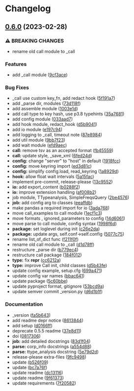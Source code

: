 # Changelog

## [0.6.0](https://github.com/engisalor/sketch-grammar-explorer/compare/v0.5.5...v0.6.0) (2023-02-28)


### ⚠ BREAKING CHANGES

* rename old call module to _call

### Features

* add _call module ([9cf3ace](https://github.com/engisalor/sketch-grammar-explorer/commit/9cf3ace42dfa51b2c963c4bbcb23d7f6cabbaa62))


### Bug Fixes

* _call use custom key_fn, add redact hook ([5f191a7](https://github.com/engisalor/sketch-grammar-explorer/commit/5f191a7b7d1d2d076fef777bd14fe809551963b0))
* add _parse dir, modules ([73d118f](https://github.com/engisalor/sketch-grammar-explorer/commit/73d118faea666f4bd5f068e29e3b29fd557b65b5))
* add assemble module ([1003e1d](https://github.com/engisalor/sketch-grammar-explorer/commit/1003e1dd8e06964fda7bde1b785d24bf426536bf))
* add call type to key hash, use p3.8 typehints ([35a7681](https://github.com/engisalor/sketch-grammar-explorer/commit/35a7681c8c1845a8494eee7f39ff5caf7ceeb518))
* add config module ([033aad7](https://github.com/engisalor/sketch-grammar-explorer/commit/033aad78483bf6da617ff9f6735e6c1c47b0e9df))
* add hook module, redact_hook ([d5b9041](https://github.com/engisalor/sketch-grammar-explorer/commit/d5b90418699ae232d859c1ad557ead790fb8842b))
* add io module ([e197c94](https://github.com/engisalor/sketch-grammar-explorer/commit/e197c94158e446ea6d97175ccc2783a7d050de7f))
* add logging to _call, timeout note ([87e8984](https://github.com/engisalor/sketch-grammar-explorer/commit/87e8984927a519455b1d51b83417b27f109148c5))
* add util module ([9bb7f23](https://github.com/engisalor/sketch-grammar-explorer/commit/9bb7f23f88afd3a807e8547a59c29faca80046a2))
* add wait module ([efd9aec](https://github.com/engisalor/sketch-grammar-explorer/commit/efd9aec098ea5dd37d40d682d05d2d7d3da9d692))
* **call:** remove tsv as an accepted format ([fb45559](https://github.com/engisalor/sketch-grammar-explorer/commit/fb455595b1afdce11bbf8fd9b5c7d094a03a9a90))
* **call:** update style, _save_xml ([6fed24d](https://github.com/engisalor/sketch-grammar-explorer/commit/6fed24de7d6f3c9659f6c2144d0898c63b8a6cd2))
* **config:** change "server" to "host" in default ([1918fcc](https://github.com/engisalor/sketch-grammar-explorer/commit/1918fcc4e66a4813582cf788cd92917e5dcb63b1))
* **config:** move keyring import ([ed3d81c](https://github.com/engisalor/sketch-grammar-explorer/commit/ed3d81c8d340df28e289408824dff733d6289c18))
* **config:** simplify config.load, read_keyring ([1a8929d](https://github.com/engisalor/sketch-grammar-explorer/commit/1a8929d3c88fa8c6b7261367a7734bd811bd65a5))
* **hook:** allow float wait intervals ([5a15fac](https://github.com/engisalor/sketch-grammar-explorer/commit/5a15fac982c92428082e2a5ef4210dd8f816219c))
* implement pre-commit, release-please ([13c9552](https://github.com/engisalor/sketch-grammar-explorer/commit/13c9552ffd0c505c0ae88cd31ae7ca2e46273a10))
* **io:** add export_content ([b0288f2](https://github.com/engisalor/sketch-grammar-explorer/commit/b0288f2378819523aabb89cbf2a5607d4f3e5bdf))
* **io:** improve extension handling ([af008b2](https://github.com/engisalor/sketch-grammar-explorer/commit/af008b2071d45629ee1c5f612e080086c9c6567b))
* job module, TTypeanalysis, SimpleFreqsQuery ([2be4576](https://github.com/engisalor/sketch-grammar-explorer/commit/2be4576df0fad34324df62cd9da04175d8950229))
* **job:** add config arg to classes ([eeaffdb](https://github.com/engisalor/sketch-grammar-explorer/commit/eeaffdb65f4f5287ee548b5726aa261cbbc7086d))
* make pandas a required import for io ([3ada768](https://github.com/engisalor/sketch-grammar-explorer/commit/3ada7680e42233aa4294b2e3d688dbe77080b838))
* move call_examples to call module ([1ecf1c3](https://github.com/engisalor/sketch-grammar-explorer/commit/1ecf1c31d31f8aaf9358a99c271ab4307cc400a3))
* move formats , ignored_parameters to config ([14d6061](https://github.com/engisalor/sketch-grammar-explorer/commit/14d6061ad6e4ea06ae499da0c2302cfb5097e737))
* move parse to call module, config syntax ([1998f6d](https://github.com/engisalor/sketch-grammar-explorer/commit/1998f6d3bec07509c865acb41fb73daa71f844d4))
* **package:** set loglevel during init ([c26e2da](https://github.com/engisalor/sketch-grammar-explorer/commit/c26e2da58210b5425f9a696e75b2aa35c7de1baa))
* **package:** update args, self.conf-&gt;self.config ([5077c75](https://github.com/engisalor/sketch-grammar-explorer/commit/5077c75305674784076a1bd37afe2794476b61c6))
* rename list_of_dict func ([f211f0f](https://github.com/engisalor/sketch-grammar-explorer/commit/f211f0f384bf85849d1df9b011fd60ab2457893b))
* rename old call module to _call ([d1d78ff](https://github.com/engisalor/sketch-grammar-explorer/commit/d1d78ff03f1381c7f986bb62b989613e7bfa6f52))
* restructure _parse dir ([b779ec4](https://github.com/engisalor/sketch-grammar-explorer/commit/b779ec4e6b8a61b3099978a599e1e1245e8c9632))
* restructure call package ([184f012](https://github.com/engisalor/sketch-grammar-explorer/commit/184f0129be4dbf61a17f3043d027d9fa9b4968a3))
* **type:** fix __repr__ ([cc6212a](https://github.com/engisalor/sketch-grammar-explorer/commit/cc6212aecb62a9e2aad2bed5296dfd2a3a25904c))
* **type:** improve Call init, child classes ([d5b43fe](https://github.com/engisalor/sketch-grammar-explorer/commit/d5b43fe6327928f3a0b4bd216a63482144358126))
* update config example, setup.cfg ([699a471](https://github.com/engisalor/sketch-grammar-explorer/commit/699a471a95f56e853e64880b679e1b8e462e8dfa))
* update config var names ([bbac641](https://github.com/engisalor/sketch-grammar-explorer/commit/bbac641848defeaa389a1610c961b7e32e5ac2b9))
* update package ([5c60bbe](https://github.com/engisalor/sketch-grammar-explorer/commit/5c60bbe48627f222884b97412e877aea5825cba0))
* update pyproject format, gitignore ([53bcd9a](https://github.com/engisalor/sketch-grammar-explorer/commit/53bcd9ae3a0927cfaecfa24dbafe34eadc46df6c))
* update semver commit _version.py ([d6d1b1f](https://github.com/engisalor/sketch-grammar-explorer/commit/d6d1b1f0e594ed4c2d80875034cb41a1ba5f8c8d))


### Documentation

* _version ([fa5b643](https://github.com/engisalor/sketch-grammar-explorer/commit/fa5b643237294764a765e47d715ffbcd167c418e))
* add readme depr notice ([8613844](https://github.com/engisalor/sketch-grammar-explorer/commit/861384458719ee2aa7d46ca49267896449d5758c))
* add setup ([d0166ff](https://github.com/engisalor/sketch-grammar-explorer/commit/d0166ff89af58595e2f06550651e704fe9d425f3))
* deprecate 0.5.5 readme ([37e8d11](https://github.com/engisalor/sketch-grammar-explorer/commit/37e8d11e5f22b6ca5f5f8c6f9abda35b2c781551))
* doi ([0817306](https://github.com/engisalor/sketch-grammar-explorer/commit/08173066bd4def2f191593ba3f02c385eb053b3f))
* **job:** add detailed docstrings ([83d1f04](https://github.com/engisalor/sketch-grammar-explorer/commit/83d1f046bc7a91fbafd5e712a7e86ee9d8416079))
* **parse:** corp_info docstrings ([a554d88](https://github.com/engisalor/sketch-grammar-explorer/commit/a554d88a4e14cf63600e0d0f1c21c8a86151b795))
* **parse:** ttype_analysis docstring ([5e79d2d](https://github.com/engisalor/sketch-grammar-explorer/commit/5e79d2d1dd845528c741b5173efbb2b177ef4133))
* release-please extra-files ([9fc9498](https://github.com/engisalor/sketch-grammar-explorer/commit/9fc94988454d1bc0889011d6ae2e1c7a6db01449))
* update ([b526f09](https://github.com/engisalor/sketch-grammar-explorer/commit/b526f096b1e39686914844f179b8dcf80e663c2d))
* update ([bc7a76f](https://github.com/engisalor/sketch-grammar-explorer/commit/bc7a76ff60ac63a10e47159f7ea9c57bf9e695a2))
* update readme ([dc13116](https://github.com/engisalor/sketch-grammar-explorer/commit/dc131163b00e82eca974bc8d45464949525a8429))
* update readme ([9f61373](https://github.com/engisalor/sketch-grammar-explorer/commit/9f613738366a20f1347611b938a7fa64258397ff))
* update requirements ([7f20582](https://github.com/engisalor/sketch-grammar-explorer/commit/7f2058229a68524b88601bff1af7d71c2a041721))
